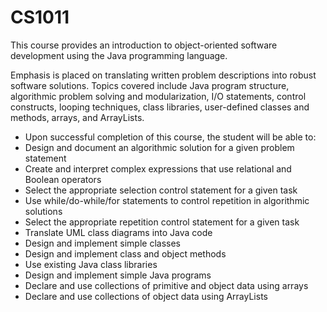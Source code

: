 # CS1011
This course provides an introduction to object-oriented software development using the Java programming language.

Emphasis is placed on translating written problem descriptions into robust software solutions. Topics covered include Java program structure, algorithmic problem solving and modularization, I/O statements, control constructs, looping techniques, class libraries, user-defined classes and methods, arrays, and ArrayLists.

- Upon successful completion of this course, the student will be able to:
- Design and document an algorithmic solution for a given problem statement
- Create and interpret complex expressions that use relational and Boolean operators
- Select the appropriate selection control statement for a given task
- Use while/do-while/for statements to control repetition in algorithmic solutions
- Select the appropriate repetition control statement for a given task
- Translate UML class diagrams into Java code
- Design and implement simple classes
- Design and implement class and object methods
- Use existing Java class libraries
- Design and implement simple Java programs
- Declare and use collections of primitive and object data using arrays
- Declare and use collections of object data using ArrayLists

